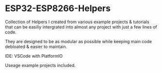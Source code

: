 # ESP32-ESP8266-Helpers

Collection of Helpers I created from various example projects &amp; tutorials that can be easiliy intergrated into almost any project with just a few lines of code.

They are designed to be as modular as possible while keeping main code debloated &amp; easier to maintain.

IDE: VSCode with PlatformIO

Useage example projects included.
